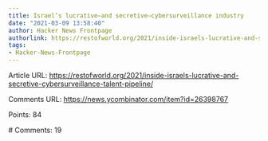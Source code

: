 ```yaml
---
title: Israel’s lucrative–and secretive–cybersurveillance industry
date: "2021-03-09 13:58:40"
author: Hacker News Frontpage
authorlink: https://restofworld.org/2021/inside-israels-lucrative-and-secretive-cybersurveillance-talent-pipeline/
tags:
- Hacker-News-Frontpage
---
```


<p>Article URL: <a href="https://restofworld.org/2021/inside-israels-lucrative-and-secretive-cybersurveillance-talent-pipeline/">https://restofworld.org/2021/inside-israels-lucrative-and-secretive-cybersurveillance-talent-pipeline/</a></p>
<p>Comments URL: <a href="https://news.ycombinator.com/item?id=26398767">https://news.ycombinator.com/item?id=26398767</a></p>
<p>Points: 84</p>
<p># Comments: 19</p>
